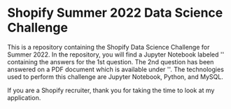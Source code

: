 # Shopify Summer 2022 Data Science Challenge

This is a repository containing the Shopify Data Science Challenge for Summer 2022. In the repository, you will find a Jupyter Notebook labeled '' containing the answers for the 1st question. The 2nd question has been answered on a PDF document which is available under ''. The technologies used to perform this challenge are Jupyter Notebook, Python, and MySQL.

If you are a Shopify recruiter, thank you for taking the time to look at my application.
